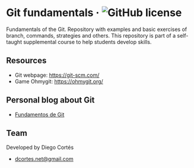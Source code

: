 # Git fundamentals &middot; ![GitHub license](https://img.shields.io/badge/license-MIT-blue.svg)

Fundamentals of the Git. Repository with examples and basic exercises of branch, commands, strategies and others. This repository is part of a self-taught supplemental course to help students develop skills.

## Resources

- Git webpage: https://git-scm.com/
- Game Ohmygit: https://ohmygit.org/

## Personal blog about Git

- [Fundamentos de Git](https://medium.com/@diego.coder/introducci%C3%B3n-a-git-5a7f6bd13343)

## Team

Developed by Diego Cortés

- dcortes.net@gmail.com
